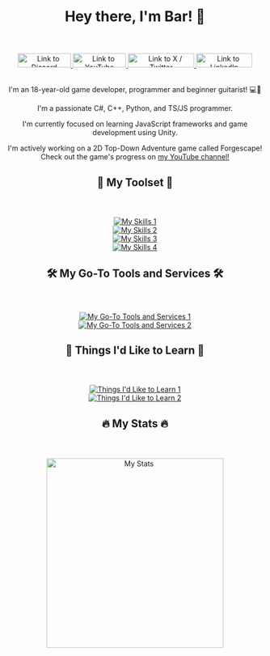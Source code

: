 <div id="header" align="center">
  <header>
    <h1>
      Hey there, I'm Bar! 👋
    </h1>
  </header>
  <div id="badges">
    <a href="https://discord.gg/F7VQ2hwfyw" target="_blank">
      <img src="https://img.shields.io/badge/Discord-%235865F2.svg?style=for-the-badge&logo=discord&logoColor=white" 
        alt="Link to Discord" 
        style="width: 104.75px; height: 28px">
    </a>
    <a href="https://youtube.com/@autumnfire_dev" target="_blank">
      <img src="https://img.shields.io/badge/YouTube-%23FF0000.svg?style=for-the-badge&logo=youtube&logoColor=white" 
        alt="Link to YouTube"
        style="width: 105.75px; height: 28px">
    </a>
    <a href="https://twitter.com/DetKewlDog" target="_blank">
      <img src="https://img.shields.io/badge/x%20%2F%20twitter-%23121011.svg?style=for-the-badge&logo=x&logoColor=white" 
        alt="Link to X / Twitter"
        style="width: 130.75px; height: 28px">
    </a>
    <a href="https://www.linkedin.com/in/bar-goldenstein-747602295/" target="_blank">
      <img src="https://img.shields.io/badge/LinkedIn-%230077B5?style=for-the-badge&logo=linkedin&logoColor=white" 
        alt="Link to LinkedIn"
        style="width: 111px; height: 28px">
    </a>
  </div>
<!--  <br>
  <a href="https://discord.gg/F7VQ2hwfyw" target="_blank">
    <img src="https://discordapp.com/api/guilds/877148912262197258/widget.png?style=banner2" 
      alt="Join my Discord Server" 
      style="width: 320px; height: 76px">
  </a>
  <br>
  <br>-->
  
  <br>
  
  <p>I'm an 18-year-old game developer, programmer and beginner guitarist! 💻🎸</p>
  
  <p>
    I'm a passionate C#, C++, Python, and TS/JS programmer.
  </p>
  <p>
    I'm currently focused on learning JavaScript frameworks and game development using Unity.
  </p>
  <p>
    I'm actively working on a 2D Top-Down Adventure game called Forgescape!<br>Check out the game's progress on <a href="https://youtube.com/@autumnfire_dev">my YouTube channel!</a><br>
  </p>
  
  <header>
  	<h2 id="my-skills">💼 My Toolset 💼</h2>
  </header>
  <p>
  	<a href="https://skillicons.dev" target="_blank">
  		<img src="https://skillicons.dev/icons?i=cs,unity,py,flask,cpp" 
  			alt="My Skills 1"><br />
  		<img src="https://skillicons.dev/icons?i=c,react,nodejs,ts,js" 
  			alt="My Skills 2"><br />
  		<img src="https://skillicons.dev/icons?i=html,css,nextjs,tailwind,vite" 
  			alt="My Skills 3"><br />
  		<img src="https://skillicons.dev/icons?i=linux,bash" 
  			alt="My Skills 4"><br />
  	</a>
  </p>
  
  <header>
  	<h2 id="my-go-to-tools-and-services">🛠️ My Go-To Tools and Services 🛠️</h2>
  </header>
  <p>
  	<a href="https://skillicons.dev" target="_blank">
  		<img src="https://skillicons.dev/icons?i=vscode,supabase,mongodb" 
  			alt="My Go-To Tools and Services 1"><br />
  		<img src="https://skillicons.dev/icons?i=prisma,github,azure" 
  			alt="My Go-To Tools and Services 2"><br />
  	</a>
  </p>
  
  <header>
  	<h2 id="my-skills">🚀 Things I'd Like to Learn 🚀</h2>
  </header>
  <p>
  	<a href="https://skillicons.dev" target="_blank">
  		<img src="https://skillicons.dev/icons?i=svelte,raspberrypi,vim,lua" 
  			alt="Things I'd Like to Learn 1"><br />
  		<img src="https://skillicons.dev/icons?i=godot,tauri,electron" 
  			alt="Things I'd Like to Learn 2"><br />
  	</a>
  </p>

  <header>
    <h2 id="my-stats">🔥 My Stats 🔥</h2>
  </header>

  <img src="https://github-readme-stats-detkewldog.vercel.app/api/top-langs/?username=detkewldog&layout=donut&theme=nord&count_private=true&langs_count=10?" 
    alt="My Stats"
    loading="lazy"
    style="width: 350px; height: 375px">
</div>
